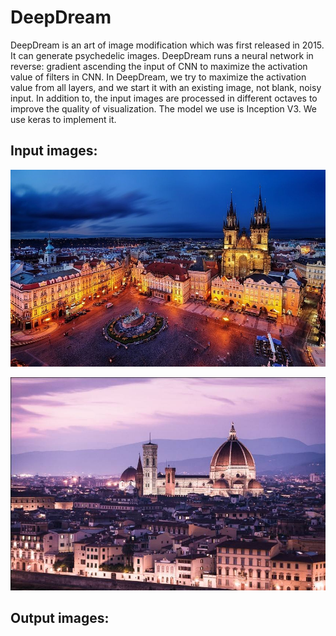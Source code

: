 # DeepDream

DeepDream is an art of image modification which was first released in 2015. It can generate psychedelic images. DeepDream runs a neural network in reverse: gradient ascending the input of CNN to maximize the activation value of filters in CNN. In DeepDream, we try to maximize  the activation value from all layers, and we start it with an existing image, not blank, noisy input. In addition to, the input images are processed in different octaves to improve the quality of visualization. The model we use is Inception V3. We use keras to implement it. 

## Input images:

![image1](./base_image1.jpg)

![image2](./base_image2.jpg)


## Output images:
